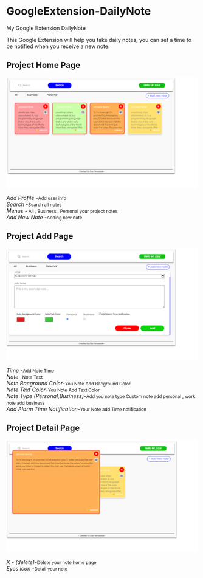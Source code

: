 # GoogleExtension-DailyNote
My Google Extension DailyNote


This Google Extension will help you take daily notes, you can set a time to be notified when you receive a new note.

<h2>Project Home Page</h2>

<img src="https://github.com/Z-Farrukzada/GoogleExtension-DailyNote/blob/main/DailyNoteExtension/project_screen/home.png" />

<i> Add Profile </i>-<small>Add user info </small> <br>
<i> Search </i>-<small>Search all notes</small> <br>
<i> Menus </i>-<small> All , Business , Personal your project notes </small> <br>
<i> Add New Note </i>-<small>Adding new note</small> <br>

<h2>Project Add Page</h2>

<img src="https://github.com/Z-Farrukzada/GoogleExtension-DailyNote/blob/main/DailyNoteExtension/project_screen/add.png" />

<i> Time </i>-<small>Add Note Time</small> <br>
<i> Note </i>-<small>Note Text</small><br>
<i>Note Bacground Color</i>-<small>You Note Add Bacground Color</small><br>
<i>Note Text Color</i>-<small>You Note Add Text Color</small><br>
<i>Note Type (Personal,Business)</i>-<small>Add you note type Custom note add personal , work note add business</small> <br>
<i>Add Alarm Time Notification</i>-<small>Your Note add Time notification</small><br>


<h2>Project Detail Page</h2>

<img src="https://github.com/Z-Farrukzada/GoogleExtension-DailyNote/blob/main/DailyNoteExtension/project_screen/detail.png" />

<i>X - (delete)</i>-<small>Delete your note home page</small> <br>
<i>Eyes icon </i>-<small>Detail your note</small> <br>


